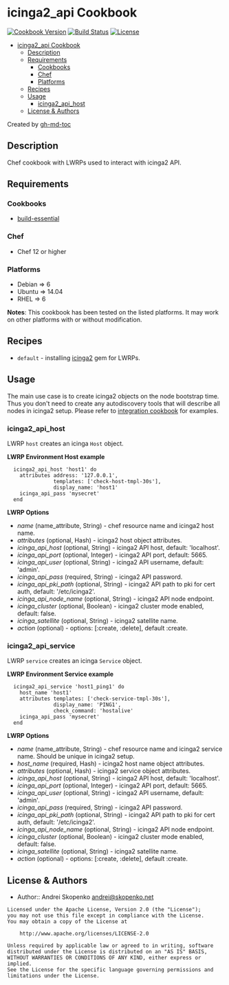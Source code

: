 # icinga2_api Cookbook

[![Cookbook Version](https://img.shields.io/cookbook/v/icinga2_api.svg)](https://supermarket.chef.io/cookbooks/icinga2_api)
[![Build Status](https://secure.travis-ci.org/scopenco/chef-icinga2_api.png?branch=master)](http://travis-ci.org/scopenco/chef-icinga2_api)
[![License](https://img.shields.io/badge/license-Apache_2-blue.svg)](https://www.apache.org/licenses/LICENSE-2.0)

   * [icinga2_api Cookbook](#icinga2_api-cookbook)
      * [Description](#description)
      * [Requirements](#requirements)
         * [Cookbooks](#cookbooks)
         * [Chef](#chef)
         * [Platforms](#platforms)
      * [Recipes](#recipes)
      * [Usage](#usage)
         * [icinga2_api_host](#icinga2_api_host)
      * [License &amp; Authors](#license--authors)

Created by [gh-md-toc](https://github.com/ekalinin/github-markdown-toc)

## Description

Chef cookbook with LWRPs used to interact with icinga2 API.

## Requirements

### Cookbooks

- [build-essential](https://supermarket.chef.io/cookbooks/build-essential)

### Chef

* Chef 12 or higher

### Platforms

* Debian => 6
* Ubuntu => 14.04
* RHEL => 6

**Notes**: This cookbook has been tested on the listed platforms. It may work on other platforms with or without modification.

## Recipes

* `default` - installing [icinga2](https://github.com/bodsch/ruby-icinga2/) gem for LWRPs.

## Usage

The main use case is to create icinga2 objects on the node bootstrap time. Thus you don't need to create any autodiscovery tools that will describe all nodes in icinga2 setup.
Please refer to [integration cookbook](https://github.com/scopenco/chef-icinga2_api/blob/master/test/fixtures/cookbooks/test/recipes/default.rb) for examples.

### icinga2_api_host

LWRP `host` creates an icinga `Host` object.

**LWRP Environment Host example**

```
  icinga2_api_host 'host1' do
    attributes address: '127.0.0.1',
               templates: ['check-host-tmpl-30s'],
               display_name: 'host1'
    icinga_api_pass 'mysecret'
  end
```

**LWRP Options**

- *name* (name_attribute, String)           - chef resource name and icinga2 host name.
- *attributes* (optional, Hash)             - icinga2 host object attributes.
- *icinga_api_host* (optional, String)      - icinga2 API host, default: 'localhost'.
- *icinga_api_port* (optional, Integer)     - icinga2 API port, default: 5665.
- *icinga_api_user* (optional, String)      - icinga2 API username, default: 'admin'.
- *icinga_api_pass* (required, String)      - icinga2 API password.
- *icinga_api_pki_path* (optional, String)  - icinga2 API path to pki for cert auth, default: '/etc/icinga2'.
- *icinga_api_node_name* (optional, String) - icinga2 API node endpoint.
- *icinga_cluster* (optional, Boolean)      - icinga2 cluster mode enabled, default: false.
- *icinga_satellite* (optional, String)     - icinga2 satellite name.
- *action* (optional)                       - options: [:create, :delete], default :create.

### icinga2_api_service

LWRP `service` creates an icinga `Service` object.

**LWRP Environment Service example**

```
  icinga2_api_service 'host1_ping1' do
    host_name 'host1'
    attributes templates: ['check-service-tmpl-30s'],
               display_name: 'PING1',
               check_command: 'hostalive'
    icinga_api_pass 'mysecret'
  end
```

**LWRP Options**

- *name* (name_attribute, String)           - chef resource name and icinga2 service name. Should be unique in icinga2 setup.
- *host_name* (required, Hash)              - icinga2 host name object attributes.
- *attributes* (optional, Hash)             - icinga2 service object attributes.
- *icinga_api_host* (optional, String)      - icinga2 API host, default: 'localhost'.
- *icinga_api_port* (optional, Integer)     - icinga2 API port, default: 5665.
- *icinga_api_user* (optional, String)      - icinga2 API username, default: 'admin'.
- *icinga_api_pass* (required, String)      - icinga2 API password.
- *icinga_api_pki_path* (optional, String)  - icinga2 API path to pki for cert auth, default: '/etc/icinga2'.
- *icinga_api_node_name* (optional, String) - icinga2 API node endpoint.
- *icinga_cluster* (optional, Boolean)      - icinga2 cluster mode enabled, default: false.
- *icinga_satellite* (optional, String)     - icinga2 satellite name.
- *action* (optional)                       - options: [:create, :delete], default :create.

## License & Authors
- Author:: Andrei Skopenko <andrei@skopenko.net>

```text
Licensed under the Apache License, Version 2.0 (the "License");
you may not use this file except in compliance with the License.
You may obtain a copy of the License at

    http://www.apache.org/licenses/LICENSE-2.0

Unless required by applicable law or agreed to in writing, software
distributed under the License is distributed on an "AS IS" BASIS,
WITHOUT WARRANTIES OR CONDITIONS OF ANY KIND, either express or implied.
See the License for the specific language governing permissions and
limitations under the License.
```
